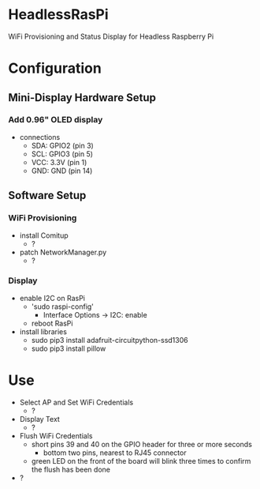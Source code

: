 # HeadlessRasPi
WiFi Provisioning and Status Display for Headless Raspberry Pi

# Configuration

## Mini-Display Hardware Setup

### Add 0.96" OLED display

* connections
  - SDA: GPIO2 (pin 3)
  - SCL: GPIO3 (pin 5)
  - VCC: 3.3V  (pin 1)
  - GND: GND   (pin 14)

## Software Setup

### WiFi Provisioning

* install Comitup
  - ?
* patch NetworkManager.py
  - ?

### Display

* enable I2C on RasPi
  - 'sudo raspi-config'
    * Interface Options -> I2C: enable
  - reboot RasPi
* install libraries
  - sudo pip3 install adafruit-circuitpython-ssd1306
  - sudo pip3 install pillow

# Use

* Select AP and Set WiFi Credentials
  - ?
* Display Text
  - ?
* Flush WiFi Credentials
  - short pins 39 and 40 on the GPIO header for three or more seconds
    * bottom two pins, nearest to RJ45 connector
  - green LED on the front of the board will blink three times to confirm the flush has been done
* ?
